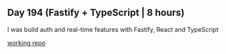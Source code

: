 ## Day 194 (Fastify + TypeScript | 8 hours)

I was build auth and real-time features with Fastify, React and TypeScript

[working repo](https://github.com/alexvyber/stg)
